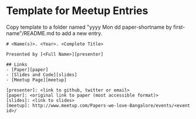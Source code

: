 # Template for Meetup Entries

Copy template to a folder named "yyyy Mon dd paper-shortname by first-name"/README.md to add a new entry.

```
# <Name(s)>. <Year>. <Complete Title>

Presented by [<Full Name>][presenter]

## Links
- [Paper][paper]
- [Slides and Code][slides]
- [Meetup Page][meetup]

[presenter]: <link to github, twitter or email>
[paper]: <original link to paper (most accessible format)>
[slides]: <link to slides>
[meetup]: http://www.meetup.com/Papers-we-love-Bangalore/events/<event id>/
```
